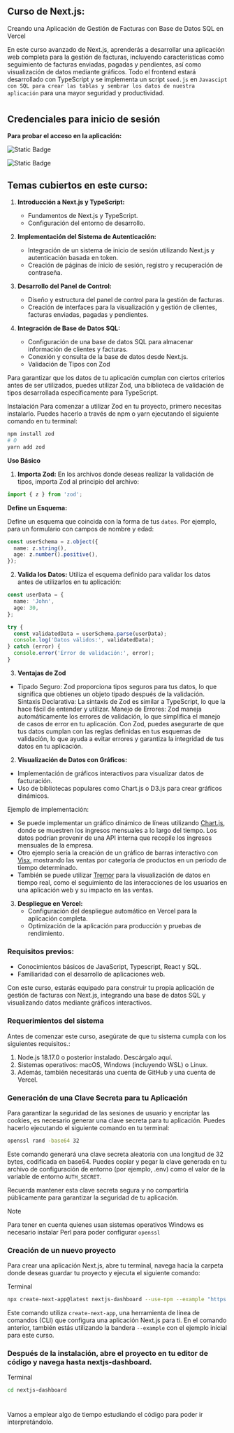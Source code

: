## Curso de Next.js:

Creando una Aplicación de Gestión de Facturas con Base de Datos SQL en Vercel

En este curso avanzado de Next.js, aprenderás a desarrollar una aplicación web completa para la gestión de facturas, incluyendo características como seguimiento de facturas enviadas, pagadas y pendientes, así como visualización de datos mediante gráficos. Todo el frontend estará desarrollado con TypeScript y se implementa un script `seed.js` en `Javascipt con SQL para crear las tablas y sembrar los datos de nuestra aplicación` para una mayor seguridad y productividad.

#

## Credenciales para inicio de sesión

**Para probar el acceso en la aplicación:**

![Static Badge](https://img.shields.io/badge/Email:-user@nextmail.com-red)

![Static Badge](https://img.shields.io/badge/Contraseña:-123456-red)

## Temas cubiertos en este curso:

1. **Introducción a Next.js y TypeScript:**

   - Fundamentos de Next.js y TypeScript.
   - Configuración del entorno de desarrollo.

2. **Implementación del Sistema de Autenticación:**

   - Integración de un sistema de inicio de sesión utilizando Next.js y autenticación basada en token.
   - Creación de páginas de inicio de sesión, registro y recuperación de contraseña.

3. **Desarrollo del Panel de Control:**

   - Diseño y estructura del panel de control para la gestión de facturas.
   - Creación de interfaces para la visualización y gestión de clientes, facturas enviadas, pagadas y pendientes.

4. **Integración de Base de Datos SQL:**

   - Configuración de una base de datos SQL para almacenar información de clientes y facturas.
   - Conexión y consulta de la base de datos desde Next.js.
   - Validación de Tipos con Zod

Para garantizar que los datos de tu aplicación cumplan con ciertos criterios antes de ser utilizados, puedes utilizar Zod, una biblioteca de validación de tipos desarrollada específicamente para TypeScript.

Instalación
Para comenzar a utilizar Zod en tu proyecto, primero necesitas instalarlo. Puedes hacerlo a través de npm o yarn ejecutando el siguiente comando en tu terminal:

```bash
npm install zod
# O
yarn add zod
```

**Uso Básico**

1. **Importa Zod:**
   En los archivos donde deseas realizar la validación de tipos, importa Zod al principio del archivo:

```typescript
import { z } from 'zod';
```

**Define un Esquema:**

Define un esquema que coincida con la forma de tus `datos`. Por ejemplo, para un formulario con campos de nombre y edad:

```typescript
const userSchema = z.object({
  name: z.string(),
  age: z.number().positive(),
});
```

2. **Valida los Datos:**
   Utiliza el esquema definido para validar los datos antes de utilizarlos en tu aplicación:

```typescript
const userData = {
  name: 'John',
  age: 30,
};

try {
  const validatedData = userSchema.parse(userData);
  console.log('Datos válidos:', validatedData);
} catch (error) {
  console.error('Error de validación:', error);
}
```

3. **Ventajas de Zod**

- Tipado Seguro: Zod proporciona tipos seguros para tus datos, lo que significa que obtienes un objeto tipado después de la validación.
  Sintaxis Declarativa: La sintaxis de Zod es similar a TypeScript, lo que la hace fácil de entender y utilizar.
  Manejo de Errores: Zod maneja automáticamente los errores de validación, lo que simplifica el manejo de casos de error en tu aplicación.
  Con Zod, puedes asegurarte de que tus datos cumplan con las reglas definidas en tus esquemas de validación, lo que ayuda a evitar errores y garantiza la integridad de tus datos en tu aplicación.

2. **Visualización de Datos con Gráficos:**

- Implementación de gráficos interactivos para visualizar datos de facturación.
- Uso de bibliotecas populares como Chart.js o D3.js para crear gráficos dinámicos.

Ejemplo de implementación:

- Se puede implementar un gráfico dinámico de líneas utilizando [Chart.js](https://www.chartjs.org/), donde se muestren los ingresos mensuales a lo largo del tiempo. Los datos podrían provenir de una API interna que recopile los ingresos mensuales de la empresa.
- Otro ejemplo sería la creación de un gráfico de barras interactivo con [Visx](https://airbnb.io/visx/), mostrando las ventas por categoría de productos en un período de tiempo determinado.
- También se puede utilizar [Tremor](https://www.tremor.so/) para la visualización de datos en tiempo real, como el seguimiento de las interacciones de los usuarios en una aplicación web y su impacto en las ventas.

3. **Despliegue en Vercel:**
   - Configuración del despliegue automático en Vercel para la aplicación completa.
   - Optimización de la aplicación para producción y pruebas de rendimiento.

### Requisitos previos:

- Conocimientos básicos de JavaScript, Typescript, React y SQL.
- Familiaridad con el desarrollo de aplicaciones web.

Con este curso, estarás equipado para construir tu propia aplicación de gestión de facturas con Next.js, integrando una base de datos SQL y visualizando datos mediante gráficos interactivos.

### Requerimientos del sistema

Antes de comenzar este curso, asegúrate de que tu sistema cumpla con los siguientes requisitos.:

1. Node.js 18.17.0 o posterior instalado. Descárgalo aquí.
2. Sistemas operativos: macOS, Windows (incluyendo WSL) o Linux.
3. Además, también necesitarás una cuenta de GitHub y una cuenta de Vercel.

### Generación de una Clave Secreta para tu Aplicación

Para garantizar la seguridad de las sesiones de usuario y encriptar las cookies, es necesario generar una clave secreta para tu aplicación. Puedes hacerlo ejecutando el siguiente comando en tu terminal:

```bash
openssl rand -base64 32
```

Este comando generará una clave secreta aleatoria con una longitud de 32 bytes, codificada en base64. Puedes copiar y pegar la clave generada en tu archivo de configuración de entorno (por ejemplo, .env) como el valor de la variable de entorno `AUTH_SECRET`.

Recuerda mantener esta clave secreta segura y no compartirla públicamente para garantizar la seguridad de tu aplicación.

> [!Note]
> Para tener en cuenta quienes usan sistemas operativos Windows es necesario instalar Perl para poder configurar `openssl`

### Creación de un nuevo proyecto

Para crear una aplicación Next.js, abre tu terminal, navega hacia la carpeta donde deseas guardar tu proyecto y ejecuta el siguiente comando:

Terminal

```bash
npx create-next-app@latest nextjs-dashboard --use-npm --example "https://github.com/vercel/next-learn/tree/main/dashboard/starter-example"
```

Este comando utiliza `create-next-app`, una herramienta de línea de comandos (CLI) que configura una aplicación Next.js para ti. En el comando anterior, también estás utilizando la bandera `--example` con el ejemplo inicial para este curso.

### Después de la instalación, abre el proyecto en tu editor de código y navega hasta nextjs-dashboard.

Terminal

```bash
cd nextjs-dashboard
```

#

Vamos a emplear algo de tiempo estudiando el código para poder ir interpretándolo.
